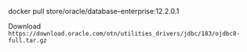 
docker pull store/oracle/database-enterprise:12.2.0.1


Download `https://download.oracle.com/otn/utilities_drivers/jdbc/183/ojdbc8-full.tar.gz`
